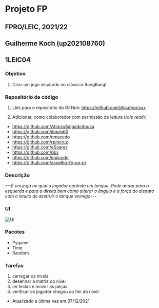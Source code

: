 # Projeto FP
## FPRO/LEIC, 2021/22
## Guilherme Koch (up202108760)
## 1LEIC04

### Objetivo

1. Criar um jogo inspirado no clássico BangBang!

### Repositório de código

1) Link para o repositório do GitHub: https://github.com/@author/xxx

2) Adicionar, como colaborador com permissão de leitura (*role read*):

- https://github.com/AfonsoSalgadoSousa
- https://github.com/jlopes60
- https://github.com/nmacedo
- https://github.com/rpmcruz
- https://github.com/eSoares
- https://github.com/pbv
- https://github.com/imdcode
- https://github.com/acoelho-fe-up-pt

### Descrição

*---É um jogo no qual o jogador controla um tanque. Pode andar para a esquerda e para a direita bem como alterar 
o ângulo e a força do disparo com o intuito de destruir o tanque enimigo---*

### UI

![UI](ui.png)

### Pacotes

- Pygame
- Time
- Random

### Tarefas

1. carregar os níveis
1. desenhar a matriz do nível
1. ler teclas e mover as peças
2. verificar se jogador chegou ao fim do nível

- Atualizado a última vez em 07/12/2021
